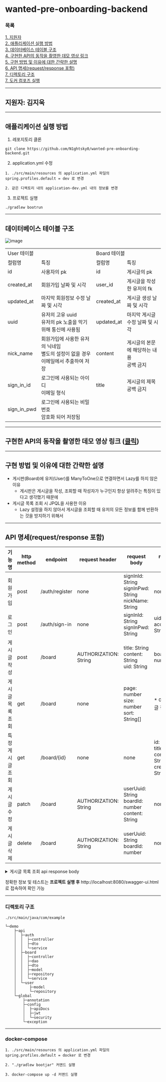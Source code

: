 # wanted-pre-onboarding-backend

### 목록

[1. 지원자](#지원자-김지욱)  
[2. 애플리케이션 실행 방법](#애플리케이션-실행-방법)  
[3. 데이터베이스 테이블 구조](#데이터베이스-테이블-구조)  
[4. 구현한 API의 동작을 촬영한 데모 영상 링크](#구현한-api의-동작을-촬영한-데모-영상-링크-아래-사진-클릭)  
[5. 구현 방법 및 이유에 대한 간략한 설명](#구현-방법-및-이유에-대한-간략한-설명)  
[6. API 명세(request/response 포함)](#api-명세requestresponse-포함)  
[7. 디렉토리 구조](#디렉토리-구조)  
[7. 도커 컴포즈 실행](#docker-compose)

---

## 지원자: 김지욱

---

## 애플리케이션 실행 방법

1. 레포지토리 클론
```text
git clone https://github.com/N1ghtsky0/wanted-pre-onboarding-backend.git
```
2. application.yml 수정
```text
1. ./src/main/resources 의 application.yml 파일의 spring.profiles.default = dev 로 변경

2. 같은 디렉토리 내의 application-dev.yml 내의 정보를 변경
```
3. 프로젝트 실행
```text
./gradlew bootrun
```

---
## 데이터베이스 테이블 구조

![image](https://github.com/N1ghtsky0/wanted-pre-onboarding-backend/assets/90381800/457e4ba2-a6ec-4397-b701-0b573e731faf)

<table>
  <tr>
    <td colspan="2">User 테이블</td>
    <td colspan="2">Board 테이블</td>
  </tr>
  <tr>
    <td>컬럼명</td>
    <td>특징</td>
    <td>컬럼명</td>
    <td>특징</td>
  </tr>
  <tr>
    <td>id</td>
    <td>사용자의 pk</td>
    <td>id</td>
    <td>게시글의 pk</td>
  </tr>
  <tr>
    <td>created_at</td>
    <td>회원가입 날짜 및 시각</td>
    <td>user_id</td>
    <td>게시글을 작성한 유저의 fk</td>
  </tr>
  <tr>
    <td>updated_at</td>
    <td>마지막 회원정보 수정 날짜 및 시각</td>
    <td>created_at</td>
    <td>게시글 생성 날짜 및 시각</td>
  </tr>
  <tr>
    <td>uuid</td>
    <td>유저의 고유 uuid<br>유저의 pk 노출을 막기 위해 통신에 사용됨</td>
    <td>updated_at</td>
    <td>마지막 게시글 수정 날짜 및 시각</td>
  </tr>
  <tr>
    <td>nick_name</td>
    <td>회원가입에 사용한 유저의 닉네임<br>별도의 설정이 없을 경우 이메일에서 추출하여 저장</td>
    <td>content</td>
    <td>게시글의 본문에 해당하는 내용<br>공백 금지</td>
  </tr>
  <tr>
    <td>sign_in_id</td>
    <td>로그인에 사용되는 아이디<br>이메일 형식</td>
    <td>title</td>
    <td>게시글의 제목<br>공백 금지</td>
  </tr>
  <tr>
    <td>sign_in_pwd</td>
    <td>로그인에 사용되는 비밀번호<br>암호화 되어 저장됨</td>
    <td></td>
    <td></td>
  </tr>
</table>


---

## 구현한 API의 동작을 촬영한 데모 영상 링크 ([클릭](https://youtu.be/Y6rMd_tZvY0))

---

## 구현 방법 및 이유에 대한 간략한 설명

* 게시판(Board)에 유저(User)를 ManyToOne으로 연결하면서 Lazy를 하지 않은 이유
  * 게시판은 게시글을 작성, 조회할 때 작성자가 누구인지 항상 알려주는 특징이 있다고 생각했기 때문에
* 게시글 목록 조회 시 JPQL을 사용한 이유
  * Lazy 설정을 하지 않아서 게시글을 조회할 때 유저의 모든 정보를 함께 반환하는 것을 방지하기 위해서

---

## API 명세(request/response 포함)

| 기능명      | http method | endpoint       | request header        | request body                                              | response body                                                       |
|----------|-------------|----------------|-----------------------|-----------------------------------------------------------|---------------------------------------------------------------------|
| 회원가입     | post        | /auth/register | none                  | signInId: String<br>signInPwd: String<br>nickName: String | none                                                                |
| 로그인      | post        | /auth/sign-in  | none                  | signInId: String<br>signInPwd: String                     | uid: String<br>accessToken: String                                  |
| 게시글 작성   | post        | /board         | AUTHORIZATION: String | title: String<br>content: String<br>uid: String           | boardId: number(int)                                                |
| 게시글 목록 조회 | get         | /board         | none                  | page: number<br>size: number<br>sort: String[]            | * 아래의 접힌글 참고                                                        |
| 특정 게시글 조회 | get         | /board/{id}    | none                  | none                                                      | id: number<br>title: String<br>content: String<br>createdAt: String |
| 게시글 수정   | patch       | /board         | AUTHORIZATION: String | userUuid: String<br>boardId: number<br>content: String    | none                                                                |
| 게시글 삭제   | delete      | /board         | AUTHORIZATION: String | userUuid: String<br>boardId: number                       | none                                                                |

<details>
<summary>게시글 목록 조회 api response body</summary>
<div>

```text
{
  "totalPages": 0,
  "totalElements": 0,
  "size": 0,
  "content": [
    {
      "id": 0,
      "content": "string",
      "updatedAt": "2023-08-02T12:13:13.958Z",
      "createdAt": "2023-08-02T12:13:13.958Z",
      "title": "string",
      "author": "string"
    }
  ],
  "number": 0,
  "sort": {
    "empty": true,
    "sorted": true,
    "unsorted": true
  },
  "first": true,
  "last": true,
  "numberOfElements": 0,
  "pageable": {
    "offset": 0,
    "sort": {
      "empty": true,
      "sorted": true,
      "unsorted": true
    },
    "pageNumber": 0,
    "pageSize": 0,
    "unpaged": true,
    "paged": true
  },
  "empty": true
}
```

</div>
</details>

정확한 정보 및 테스트는 **프로젝트 실행 후** http://localhost:8080/swagger-ui.html 로 접속하여 확인 가능

---

### 디렉토리 구조

```text
./src/main/java/com/example

└─demo
    ├─api
    │  ├─auth
    │  │  ├─controller
    │  │  ├─dto
    │  │  └─service
    │  ├─board
    │  │  ├─controller
    │  │  ├─dao
    │  │  ├─dto
    │  │  ├─model
    │  │  ├─repository
    │  │  └─service
    │  └─user
    │      ├─model
    │      └─repository
    └─global
        ├─annotation
        ├─config
        │  ├─apiDocs
        │  ├─jwt
        │  └─security
        └─exception
```

---

### docker-compose

```text
1. ./src/main/resources 의 application.yml 파일의 spring.profiles.default = docker 로 변경

2. "./gradlew bootjar" 커맨드 실행

3. docker-compose up -d 커맨드 실행
```
